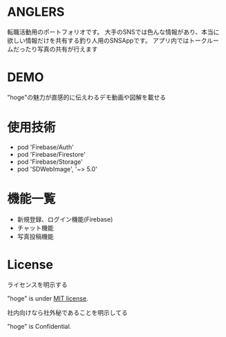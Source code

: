 # ANGLERS

転職活動用のポートフォリオです。
大手のSNSでは色んな情報があり、本当に欲しい情報だけを共有する釣り人用のSNSAppです。
アプリ内ではトークルームだったり写真の共有が行えます
 
# DEMO
 
"hoge"の魅力が直感的に伝えわるデモ動画や図解を載せる
 
# 使用技術
 
* pod 'Firebase/Auth'
* pod 'Firebase/Firestore'
* pod 'Firebase/Storage'
* pod 'SDWebImage', '~> 5.0'
 
# 機能一覧
* 新規登録、ログイン機能(Firebase)
* チャット機能
* 写真投稿機能

 
 
# License
ライセンスを明示する
 
"hoge" is under [MIT license](https://en.wikipedia.org/wiki/MIT_License).
 
社内向けなら社外秘であることを明示してる
 
"hoge" is Confidential.
